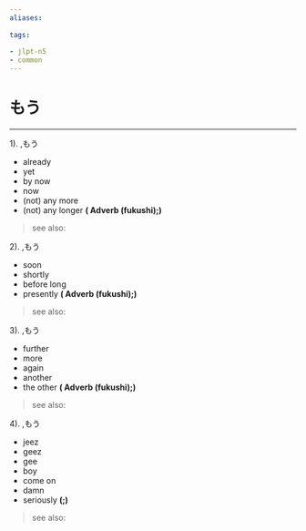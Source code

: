 ```yaml
---
aliases:
    
tags:
    
- jlpt-n5
- common
---
```


# もう
---
1).
,もう

- already
- yet
- by now
- now
- (not) any more
- (not) any longer
**( Adverb (fukushi);)**
> see also: 
            
2).
,もう

- soon
- shortly
- before long
- presently
**( Adverb (fukushi);)**
> see also: 
            
3).
,もう

- further
- more
- again
- another
- the other
**( Adverb (fukushi);)**
> see also: 
            
4).
,もう

- jeez
- geez
- gee
- boy
- come on
- damn
- seriously
**(;)**
> see also: 
            